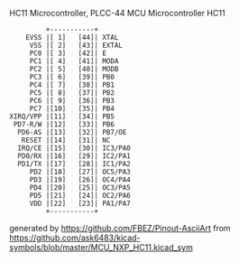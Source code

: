 HC11 Microcontroller, PLCC-44
MCU Microcontroller HC11


	         +-----------+
	    EVSS |[ 1]   [44]| XTAL
	     VSS |[ 2]   [43]| EXTAL
	     PC0 |[ 3]   [42]| E
	     PC1 |[ 4]   [41]| MODA
	     PC2 |[ 5]   [40]| MODB
	     PC3 |[ 6]   [39]| PB0
	     PC4 |[ 7]   [38]| PB1
	     PC5 |[ 8]   [37]| PB2
	     PC6 |[ 9]   [36]| PB3
	     PC7 |[10]   [35]| PB4
	XIRQ/VPP |[11]   [34]| PB5
	 PD7-R/W |[12]   [33]| PB6
	  PD6-AS |[13]   [32]| PB7/OE
	   RESET |[14]   [31]| NC
	  IRQ/CE |[15]   [30]| IC3/PA0
	  PD0/RX |[16]   [29]| IC2/PA1
	  PD1/TX |[17]   [28]| IC1/PA2
	     PD2 |[18]   [27]| OC5/PA3
	     PD3 |[19]   [26]| OC4/PA4
	     PD4 |[20]   [25]| OC3/PA5
	     PD5 |[21]   [24]| OC2/PA6
	     VDD |[22]   [23]| PA1/PA7
	         +-----------+


generated by https://github.com/FBEZ/Pinout-AsciiArt from https://github.com/ask6483/kicad-symbols/blob/master/MCU_NXP_HC11.kicad_sym